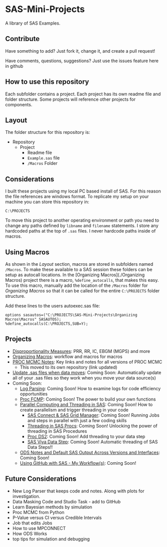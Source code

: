 # SAS-Mini-Projects
A library of SAS Examples.  

## Contribute
Have something to add?  Just fork it, change it, and create a pull request!

Have comments, questions, suggestions? Just use the issues feature here in github

## How to use this repository
Each subfolder contains a project.  Each project has its own readme file and folder structure.  Some projects will reference other projects for components.

## Layout
The folder structure for this repository is:
* Repository
	* Project
		* Readme file
		* `Example.sas` file
		* `/Macros` Folder

## Considerations
I built these projects using my local PC based install of SAS.  For this reason the file references are windows format.  To replicate my setup on your machine you can store this repository in:

```
C:\PROJECTS
```

To move this project to another operating environment or path you need to change any paths defined by `libname` and `filename` statements.  I store any hardcoded paths at the top of `.sas` files.  I never hardcode paths inside of macros.

## Using Macros
As shown in the *Layout* section, macros are stored in subfolders named `/Macros`. To make these available to a SAS session these folders can be setup as autocall locations.  In the [Organizing Macros](./Organizing Macros) project there is a macro, `%define_autocalls`, that makes this easy.  To use this macro, manually add the location of the `/Macros` folder for *Organizing Macros* so that it can be called for the entire `C:\PROJECTS` folder structure.

Add these lines to the users autoexec.sas file:
```sas
options sasautos=("C:\PROJECTS\SAS-Mini-Projects\Organizing Macros\Macros" SASAUTOS);
%define_autocalls(C:\PROJECTS,SUB=Y);
```

## Projects
* [Disproportionality Measures](./Disproportionality%20Measures): PRR, RR, IC, EBGM (MGPS) and more
* [Organizing Macros](./Organizing%20Macros): workflow and macros for macros
* [PROC MCMC Notes](https://github.com/statmike/Bayesian-Analysis--Primarily-SAS-): Key links and notes for all versions of PROC MCMC
	* This moved to its own repository (link updated)
* [Update .sas files when data moves](./Move%20SAS): Coming Soon: Automatically update all of your .sas files so they work when you move your data source(s)
* Coming Soon:
	* [Log Parsing](./Log%20Parsing): Coming Soon! How to examine logs for code efficiency opportunities
	* [Proc FCMP](./Proc%20FCMP): Coming Soon! The power to build your own functions
	* [Parallel Computing and Threading in SAS](./Parallelism): Coming Soon! How to create parallelism and trigger threading in your code
		* [SAS Connect & SAS Grid Manager](./Connect): Coming Soon! Running Jobs and steps in parallel with just a few coding skills
		* [Threading in SAS Procs](./Threading): Coming Soon! Unlocking the power of threading in SAS Procedures
		* [Proc DS2](./Proc%20DS2): Coming Soon! Add threading to your data step
		* [SAS Viya Data Step](./Viya%20Data%20Step): Coming Soon! Automatic threading of SAS Data Steps!!
	* [ODS Notes and Default SAS Output Across Versions and Interfaces](./ODS%20notes): Coming Soon!
	* [Using GitHub with SAS - My Workflow(s)](./GitHub%20and%20SAS): Coming Soon!

## Future Considerations
* New Log Parser that keeps code and notes. Along with plots for investigation.
* Data Masking Code and Studio Task - add to GitHub
* Learn Bayesian methods by simulation
* Proc MCMC from Python
* P-Value versus CI versus Credible Intervals
* Job that edits Jobs
* How to use MPCONNECT
* How ODS Works
* top tips for simulation and debugging
